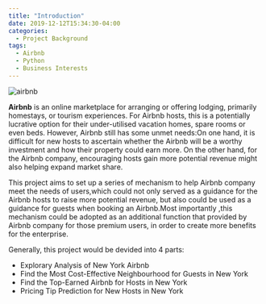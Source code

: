 ```yaml
---
title: "Introduction"
date: 2019-12-12T15:34:30-04:00
categories:
  - Project Background
tags:
  - Airbnb
  - Python
  - Business Interests
---
```

![airbnb](https://github.com/liziqun/MUSA620_Final_Project/blob/master/assets/photo/airbnb.png)

**Airbnb** is an online marketplace for arranging or offering lodging, primarily homestays, or tourism experiences. For Airbnb hosts, this is a potentially lucrative option for their under-utilised vacation homes, spare rooms or even beds. However, Airbnb still has some unmet needs:On one hand, it is difficult for new hosts to ascertain whether the Airbnb will be a worthy investment and how their property could earn more. On the other hand, for the Airbnb company, encouraging hosts gain more potential revenue might also helping expand market share.

This project aims to set up a series of mechanism to help Airbnb company meet the needs of users,which could not only served as a guidance for the Airbnb hosts to raise more potential revenue, but also could be used as a guidance for guests when booking an Airbnb.Most importantly ,this mechanism  could be adopted as an additional function that provided by Airbnb company for those premium users, in order to create more benefits for the enterprise. 

Generally, this project would be devided into 4 parts:
- Explorary Analysis of New York Airbnb
- Find the Most Cost-Effective Neighbourhood for Guests in New York 
- Find the Top-Earned Airbnb for Hosts in New York 
- Pricing Tip Prediction for New Hosts in New York 

